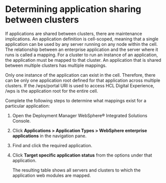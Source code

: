 # Determining application sharing between clusters

If applications are shared between clusters, there are maintenance implications. An application definition is cell-scoped, meaning that a single application can be used by any server running on any node within the cell. The relationship between an enterprise application and the server where it runs is called a mapping. For a cluster to run an instance of an application, the application must be mapped to that cluster. An application that is shared between multiple clusters has multiple mappings.

Only one instance of the application can exist in the cell. Therefore, there can be only one application root defined for that application across multiple clusters. If the /wps/portal URI is used to access HCL Digital Experience, /wps is the application root for the entire cell.

Complete the following steps to determine what mappings exist for a particular application:

1.  Open the Deployment Manager WebSphere® Integrated Solutions Console.

2.  Click **Applications > Application Types > WebSphere enterprise applications** in the navigation pane.

3.  Find and click the required application.

4.  Click **Target specific application status** from the options under that application.

    The resulting table shows all servers and clusters to which the application web modules are mapped.



